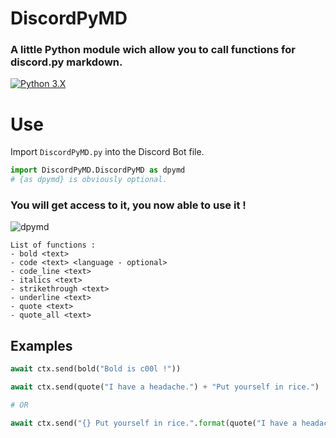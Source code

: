 # DiscordPyMD
### A little Python module wich allow you to call functions for discord.py markdown.

[![Python 3.X](https://forthebadge.com/images/badges/made-with-python.svg)](https://www.python.org/downloads/release/python-380/)

# Use

Import `DiscordPyMD.py` into the Discord Bot file.

```py
import DiscordPyMD.DiscordPyMD as dpymd
# {as dpymd} is obviously optional.
```

### You will get access to it, you now able to use it !

![dpymd](https://0xthxmxs.github.io/repo/img/dpymd.png)

```
List of functions :
- bold <text>
- code <text> <language - optional>
- code_line <text>
- italics <text>
- strikethrough <text>
- underline <text>
- quote <text>
- quote_all <text>
```

## Examples

```py
await ctx.send(bold("Bold is c00l !"))
```
```py
await ctx.send(quote("I have a headache.") + "Put yourself in rice.")

# OR

await ctx.send("{} Put yourself in rice.".format(quote("I have a headache.")))
```
